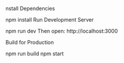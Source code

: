 nstall Dependencies



npm install
Run Development Server



npm run dev
Then open: http://localhost:3000

Build for Production


npm run build
npm start
